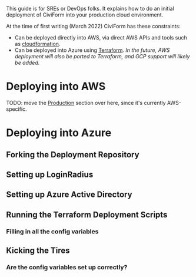 This guide is for SREs or DevOps folks.  It explains how to do an initial deployment of CiviForm into your production cloud environment.

At the time of first writing (March 2022) CiviForm has these constraints:
* Can be deployed directly into AWS, via direct AWS APIs and tools such as [cloudformation](https://github.com/seattle-uat/civiform/tree/main/infra).
* Can be deployed into Azure using [Terraform](https://github.com/seattle-uat/civiform/tree/main/cloud/azure).  _In the future, AWS deployment will also be ported to Terraform, and GCP support will likely be added._

# Deploying into AWS

TODO:  move the [Production](https://github.com/seattle-uat/civiform/wiki/Production) section over here, since it's currently AWS-specific.

# Deploying into Azure

## Forking the Deployment Repository

## Setting up LoginRadius

## Setting up Azure Active Directory

## Running the Terraform Deployment Scripts
### Filling in all the config variables

## Kicking the Tires
### Are the config variables set up correctly?
